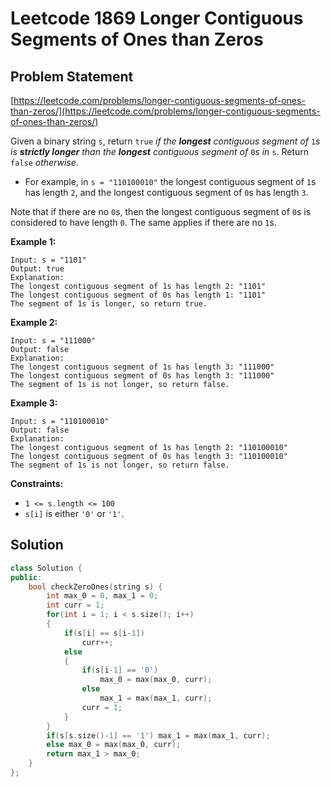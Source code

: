 # Leetcode 1869 Longer Contiguous Segments of Ones than Zeros

## Problem Statement

[https://leetcode.com/problems/longer-contiguous-segments-of-ones-than-zeros/](https://leetcode.com/problems/longer-contiguous-segments-of-ones-than-zeros/)

Given a binary string `s`, return `true` _if the **longest** contiguous segment of_ `1`_s is **strictly longer** than the **longest** contiguous segment of_ `0`_s in_ `s`. Return `false` _otherwise_.

* For example, in `s = "110100010"` the longest contiguous segment of `1`s has length `2`, and the longest contiguous segment of `0`s has length `3`.

Note that if there are no `0`s, then the longest contiguous segment of `0`s is considered to have length `0`. The same applies if there are no `1`s.

**Example 1:**

```text
Input: s = "1101"
Output: true
Explanation:
The longest contiguous segment of 1s has length 2: "1101"
The longest contiguous segment of 0s has length 1: "1101"
The segment of 1s is longer, so return true.
```

**Example 2:**

```text
Input: s = "111000"
Output: false
Explanation:
The longest contiguous segment of 1s has length 3: "111000"
The longest contiguous segment of 0s has length 3: "111000"
The segment of 1s is not longer, so return false.
```

**Example 3:**

```text
Input: s = "110100010"
Output: false
Explanation:
The longest contiguous segment of 1s has length 2: "110100010"
The longest contiguous segment of 0s has length 3: "110100010"
The segment of 1s is not longer, so return false.
```

**Constraints:**

* `1 <= s.length <= 100`
* `s[i]` is either `'0'` or `'1'`.

## Solution

```cpp
class Solution {
public:
    bool checkZeroOnes(string s) {
        int max_0 = 0, max_1 = 0;
        int curr = 1;
        for(int i = 1; i < s.size(); i++)
        {
            if(s[i] == s[i-1])
                curr++;
            else
            {
                if(s[i-1] == '0')
                    max_0 = max(max_0, curr);
                else
                    max_1 = max(max_1, curr);
                curr = 1;
            }
        }
        if(s[s.size()-1] == '1') max_1 = max(max_1, curr);
        else max_0 = max(max_0, curr);
        return max_1 > max_0;
    }
};
```



